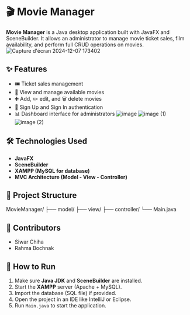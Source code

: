 # 🎬 Movie Manager

**Movie Manager** is a Java desktop application built with JavaFX and SceneBuilder. It allows an administrator to manage movie ticket sales, film availability, and perform full CRUD operations on movies.
![Capture d'écran 2024-12-07 173402](https://github.com/user-attachments/assets/14d08889-5914-49e7-a441-0f1378424dbe)


## ✨ Features

- 🎟️ Ticket sales management  
- 🎥 View and manage available movies  
- ➕ Add, ✏️ edit, and 🗑️ delete movies  
- 🔐 Sign Up and Sign In authentication  
- 📊 Dashboard interface for administrators
  ![image](https://github.com/user-attachments/assets/aee254b1-9a78-4d9b-93d5-64ea9226cd23)
  ![image (1)](https://github.com/user-attachments/assets/38fc17af-b092-43ec-a133-04789ca7b702)
  ![image (2)](https://github.com/user-attachments/assets/3d7947cc-2445-445d-9aff-b1c2386be98a)




## 🛠 Technologies Used

- **JavaFX**
- **SceneBuilder**
- **XAMPP (MySQL for database)**
- **MVC Architecture (Model - View - Controller)**

## 📁 Project Structure

MovieManager/
├── model/
├── view/
├── controller/
└── Main.java


## 👥 Contributors

- Siwar Chiha  
- Rahma Bochnak

## 🚀 How to Run

1. Make sure **Java JDK** and **SceneBuilder** are installed.
2. Start the **XAMPP** server (Apache + MySQL).
3. Import the database (SQL file) if provided.
4. Open the project in an IDE like IntelliJ or Eclipse.
5. Run `Main.java` to start the application.






